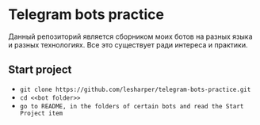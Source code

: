 # Telegram bots practice

Данный репозиторий является сборником моих ботов на разных языка и
разных технологиях. Все это существует ради интереса и практики.

## Start project

- `git clone https://github.com/lesharper/telegram-bots-practice.git`
- `cd <<bot folder>>` 
- `go to README, in the folders of certain bots and read the Start Project item`

